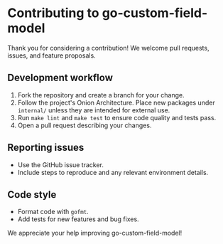 # Contributing to go-custom-field-model

Thank you for considering a contribution! We welcome pull requests, issues, and feature proposals.

## Development workflow

1. Fork the repository and create a branch for your change.
2. Follow the project's Onion Architecture. Place new packages under `internal/` unless they are intended for external use.
3. Run `make lint` and `make test` to ensure code quality and tests pass.
4. Open a pull request describing your changes.

## Reporting issues

- Use the GitHub issue tracker.
- Include steps to reproduce and any relevant environment details.

## Code style

- Format code with `gofmt`.
- Add tests for new features and bug fixes.

We appreciate your help improving go-custom-field-model!

